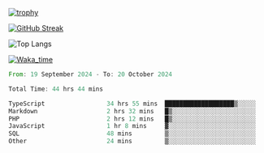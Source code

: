 <!--
**ren-joey/ren-joey** is a ✨ _special_ ✨ repository because its `README.md` (this file) appears on your GitHub profile.

Here are some ideas to get you started:

- 🔭 I’m currently working on ...
- 🌱 I’m currently learning ...
- 👯 I’m looking to collaborate on ...
- 🤔 I’m looking for help with ...
- 💬 Ask me about ...
- 📫 How to reach me: ...
- 😄 Pronouns: ...
- ⚡ Fun fact: ...
-->

[![trophy](https://github-profile-trophy.vercel.app/?username=ren-joey&theme=darkhub)](https://github.com/ren-joey)

[![GitHub Streak](https://streak-stats.demolab.com/?user=ren-joey&theme=dark)](https://github.com/ren-joey)

![Top Langs](https://github-readme-stats.vercel.app/api/top-langs?username=ren-joey&show_icons=true&layout=compact&locale=en&hide=html,CSS,scss,Pug,Twig&theme=dark)

[![Waka_time](https://github-readme-stats.vercel.app/api/wakatime?username=joeyren&theme=dark)](https://github.com/ren-joey)

<!--START_SECTION:waka-->

```rust
From: 19 September 2024 - To: 20 October 2024

Total Time: 44 hrs 44 mins

TypeScript                 34 hrs 55 mins  ███████████████████▒░░░░░   77.36 %
Markdown                   2 hrs 32 mins   █▒░░░░░░░░░░░░░░░░░░░░░░░   05.65 %
PHP                        2 hrs 12 mins   █▒░░░░░░░░░░░░░░░░░░░░░░░   04.89 %
JavaScript                 1 hr 8 mins     ▓░░░░░░░░░░░░░░░░░░░░░░░░   02.55 %
SQL                        48 mins         ▒░░░░░░░░░░░░░░░░░░░░░░░░   01.79 %
Other                      24 mins         ▒░░░░░░░░░░░░░░░░░░░░░░░░   00.90 %
```

<!--END_SECTION:waka-->
